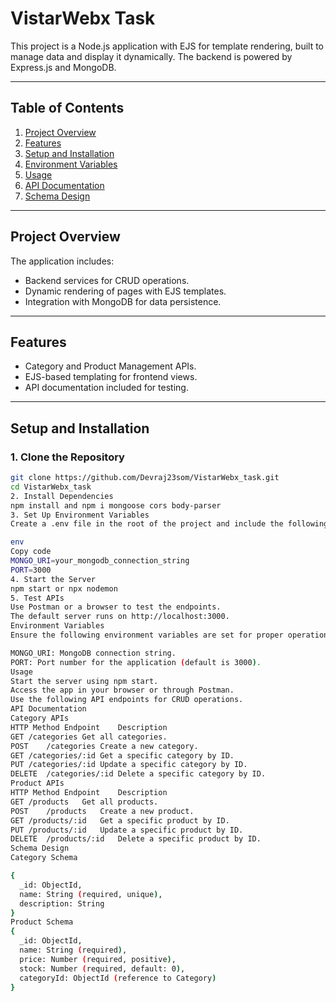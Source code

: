 # VistarWebx Task

This project is a Node.js application with EJS for template rendering, built to manage data and display it dynamically. The backend is powered by Express.js and MongoDB.

---

## **Table of Contents**
1. [Project Overview](#project-overview)
2. [Features](#features)
3. [Setup and Installation](#setup-and-installation)
4. [Environment Variables](#environment-variables)
5. [Usage](#usage)
6. [API Documentation](#api-documentation)
7. [Schema Design](#schema-design)

---

## **Project Overview**
The application includes:
- Backend services for CRUD operations.
- Dynamic rendering of pages with EJS templates.
- Integration with MongoDB for data persistence.

---

## **Features**
- Category and Product Management APIs.
- EJS-based templating for frontend views.
- API documentation included for testing.

---

## **Setup and Installation**
### **1. Clone the Repository**
```bash
git clone https://github.com/Devraj23som/VistarWebx_task.git
cd VistarWebx_task
2. Install Dependencies
npm install and npm i mongoose cors body-parser
3. Set Up Environment Variables
Create a .env file in the root of the project and include the following:

env
Copy code
MONGO_URI=your_mongodb_connection_string
PORT=3000
4. Start the Server
npm start or npx nodemon
5. Test APIs
Use Postman or a browser to test the endpoints.
The default server runs on http://localhost:3000.
Environment Variables
Ensure the following environment variables are set for proper operation:

MONGO_URI: MongoDB connection string.
PORT: Port number for the application (default is 3000).
Usage
Start the server using npm start.
Access the app in your browser or through Postman.
Use the following API endpoints for CRUD operations.
API Documentation
Category APIs
HTTP Method	Endpoint	Description
GET	/categories	Get all categories.
POST	/categories	Create a new category.
GET	/categories/:id	Get a specific category by ID.
PUT	/categories/:id	Update a specific category by ID.
DELETE	/categories/:id	Delete a specific category by ID.
Product APIs
HTTP Method	Endpoint	Description
GET	/products	Get all products.
POST	/products	Create a new product.
GET	/products/:id	Get a specific product by ID.
PUT	/products/:id	Update a specific product by ID.
DELETE	/products/:id	Delete a specific product by ID.
Schema Design
Category Schema

{
  _id: ObjectId,
  name: String (required, unique),
  description: String
}
Product Schema
{
  _id: ObjectId,
  name: String (required),
  price: Number (required, positive),
  stock: Number (required, default: 0),
  categoryId: ObjectId (reference to Category)
}
